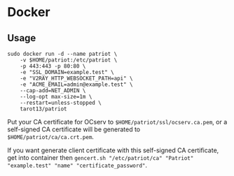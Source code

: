 # Docker    

## Usage     

```
sudo docker run -d --name patriot \
    -v $HOME/patriot:/etc/patriot \
    -p 443:443 -p 80:80 \
    -e "SSL_DOMAIN=example.test" \
    -e "V2RAY_HTTP_WEBSOCKET_PATH=api" \
    -e "ACME_EMAIL=admin@example.test" \
    --cap-add=NET_ADMIN \
    --log-opt max-size=1m \
    --restart=unless-stopped \
    tarot13/patriot
```

Put your CA certificate for OCserv to `$HOME/patriot/ssl/ocserv.ca.pem`, or a self-signed CA certificate will be generated to `$HOME/patriot/ca/ca.crt.pem`.    

If you want generate client certificate with this self-signed CA certificate, get into container then `gencert.sh "/etc/patriot/ca" "Patriot" "example.test" "name" "certificate_password"`.    
